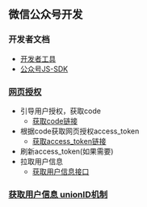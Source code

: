 ## 微信公众号开发

### 开发者文档
- [开发者工具](https://developers.weixin.qq.com/miniprogram/dev/devtools/devtools.html)
- [公众号JS-SDK](https://developers.weixin.qq.com/doc/offiaccount/OA_Web_Apps/JS-SDK.html#1)


### [网页授权](https://developers.weixin.qq.com/doc/offiaccount/OA_Web_Apps/Wechat_webpage_authorization.html#0)
- 引导用户授权，获取code 
  - [获取code链接](https://open.weixin.qq.com/connect/oauth2/authorize?appid=wx520c15f417810387&redirect_uri=https%3A%2F%2Fchong.qq.com%2Fphp%2Findex.php%3Fd%3D%26c%3DwxAdapter%26m%3DmobileDeal%26showwxpaytitle%3D1%26vb2ctag%3D4_2030_5_1194_60&response_type=code&scope=snsapi_base&state=123#wechat_redirect)
- 根据code获取网页授权access_token
  - [获取access_token链接](https://api.weixin.qq.com/sns/oauth2/access_token?appid=APPID&secret=SECRET&code=CODE&grant_type=authorization_code)
- 刷新access_token(如果需要)
- 拉取用户信息
  - [获取用户信息接口](https://api.weixin.qq.com/sns/userinfo?access_token=ACCESS_TOKEN&openid=OPENID&lang=zh_CN)


### [获取用户信息 unionID机制](https://developers.weixin.qq.com/doc/offiaccount/User_Management/Get_users_basic_information_UnionID.html)
